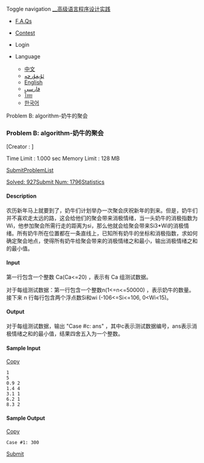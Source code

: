 Toggle navigation [__高级语言程序设计实践](./)

  * [ F.A.Qs](faqs.php)
  * [ Contest](contest.php)

  * Login

  * Language
    * [中文](setlang.php?lang=cn)
    * [ئۇيغۇرچە](setlang.php?lang=ug)
    * [English](setlang.php?lang=en)
    * [فارسی](setlang.php?lang=fa)
    * [ไทย](setlang.php?lang=th)
    * [한국어](setlang.php?lang=ko)

Problem B: algorithm-奶牛的聚会

### Problem B: algorithm-奶牛的聚会

[Creator : ]

Time Limit : 1.000 sec  Memory Limit : 128 MB  
  
[Submit](submitpage.php?cid=1283&pid=1&langmask=2031540)[ProblemList](contest.php?cid=1283)

[Solved: 927](status.php?problem_id=1063&jresult=4)[Submit Num:
1796](status.php?problem_id=1063)[Statistics](problemstatus.php?id=1063)

####  Description

农历新年马上就要到了，奶牛们计划举办一次聚会庆祝新年的到来。但是，奶牛们并不喜欢走太远的路，这会给他们的聚会带来消极情绪，当一头奶牛的消极指数为Wi，他参加聚会所需行走的距离为si，那么他就会给聚会带来Si3*Wi的消极情绪。所有奶牛所在位置都在一条直线上，已知所有奶牛的坐标和消极指数，求如何确定聚会地点，使得所有奶牛给聚会带来的消极情绪之和最小，输出消极情绪之和的最小值。  

  

####  Input

第一行包含一个整数 Ca(Ca<=20) ，表示有 Ca 组测试数据。  

对于每组测试数据：第一行包含一个整数n(1<=n<=50000) ，表示奶牛的数量。接下来 n 行每行包含两个浮点数Si和wi
(-106<=Si<=106, 0<Wi<15)。  

  

####  Output

对于每组测试数据，输出 "Case #c: ans" ，其中c表示测试数据编号，ans表示消极情绪之和的最小值，结果四舍五入为一个整数。  

####  Sample Input
[Copy](javascript:CopyToClipboard\($\('#sampleinput'\).text\(\)\))

    
    
    1
    5
    0.9 2
    1.4 4
    3.1 1
    6.2 1
    8.3 2

####  Sample Output
[Copy](javascript:CopyToClipboard\($\('#sampleoutput'\).text\(\)\))

    
    
    Case #1: 300

[Submit](submitpage.php?cid=1283&pid=1&langmask=2031540)

